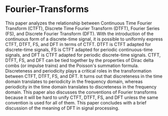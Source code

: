 # Fourier-Transforms
This paper analyzes the relationship between Continuous Time Fourier Transform (CTFT), Discrete Time Fourier Transform (DTFT), Fourier Series (FS), and Discrete Fourier Transform (DFT). With the introduction of the continuous form of a discrete-time signal, it is possible to uniformly express CTFT, DTFT, FS, and DFT in terms of CTFT. DTFT is CTFT adapted for discrete-time signals, FS is CTFT adapted for periodic continuous-time signals, and DFT is CTFT adapted for periodic discrete-time signals. CTFT, DTFT, FS, and DFT can be tied together by the properties of Dirac delta combs (or impulse trains) and the Poisson's summation formula. Discreteness and periodicity plays a critical roles in the transformation between CTFT, DTFT, FS, and DFT. It turns out that discreteness in the time domain translates to periodicity in the frequency domain, whereas periodicity in the time domain translates to discreteness in the frequency domain. This paper also discusses the conventions of Fourier transforms because it will be hard to unify CTFT, DTFT, FS, and DFT unless the same convention is used for all of them. This paper concludes with a brief discussion of the meaning of DFT in signal processing.
